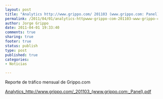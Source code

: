 ```yaml
--- 
layout: post
title: "Analytics http://www.grippo.com/ 201103 (www.grippo.com: Panel)"
permalink: /2011/04/01/analytics-httpwww-grippo-com-201103-www-grippo-com-panel/index.html
author: Jorge Grippo
date: 2011-04-01 19:33:40
comments: true
sharing: true
footer: true
status: publish
type: post
published: true
categories: 
- Noticias

---
```

<!-- 177 -->
Reporte de tráfico mensual de Grippo.com

<a href="http://blog.grippo.com/wp-content/uploads/2011/04/201103_www-grippo-com_panel.pdf">Analytics_http://www.grippo.com/_201103_(www.grippo.com:_Panel).pdf</a>

